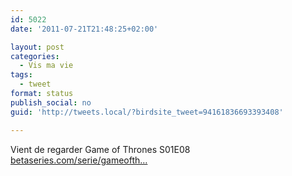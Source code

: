 ```yaml
---
id: 5022
date: '2011-07-21T21:48:25+02:00'

layout: post
categories:
  - Vis ma vie
tags:
  - tweet
format: status
publish_social: no
guid: 'http://tweets.local/?birdsite_tweet=94161836693393408'

---
```


Vient de regarder Game of Thrones S01E08 [betaseries.com/serie/gameofth…](https://www.betaseries.com/serie/gameofthrones)
